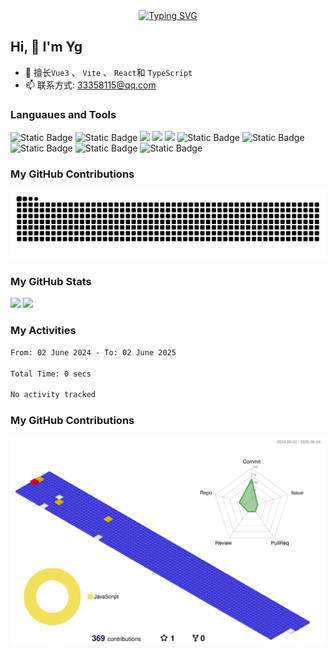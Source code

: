 <div align="center">
  <a href="https://codewan.cn">
    <img src="https://readme-typing-svg.demolab.com?font=Fira+Code&pause=1000&color=024EF7&width=435&lines=热爱可抵岁月漫长！;让正确的事情持续发生！&center=true&size=27" alt="Typing SVG" />
  </a>
</div>

## Hi, 👋 I'm Yg

- 🌱 擅长`Vue3` 、 `Vite` 、 `React`和 `TypeScript`
- 📫 联系方式: 33358115@qq.com

### Languaues and Tools

<span > 
  <img alt="Static Badge" src="https://img.shields.io/badge/Vue-%2342b883?style=flat-square&logo=Vue&logoColor=%23fff"> 
  <img alt="Static Badge" src="https://img.shields.io/badge/TypeScript-%230072b3?style=flat-square&logo=TypeScript&logoColor=%23fff"> 
  <img src="https://img.shields.io/badge/-JavaScript-F7DF1E?style=flat-square&logo=javascript&logoColor=white" /> 
  <img src="https://img.shields.io/badge/-HTML5-E34F26?style=flat-square&logo=html5&logoColor=white" /> 
  <img src="https://img.shields.io/badge/-CSS3-1572B6?style=flat-square&logo=css3" /> 
  <img alt="Static Badge" src="https://img.shields.io/badge/Webpack-%230072b3?style=flat-square&logo=webpack&logoColor=%23fff"> 
  <img alt="Static Badge" src="https://img.shields.io/badge/Vite-%239a60fe?style=flat-square&logo=vite&logoColor=%23fff"> 
  <img alt="Static Badge" src="https://img.shields.io/badge/Sass-%23c66394?style=flat-square&logo=Sass&logoColor=%23fff"> 
  <img alt="Static Badge" src="https://img.shields.io/badge/Visual_Studio_Code-007ACC?style=flat-square&logo=Visual-Studio-Code&logoColor=white"> 
  <img alt="Static Badge" src="https://img.shields.io/badge/Git-F05032?style=flat-square&logo=Git&logoColor=white">  
</span>

### My GitHub Contributions

![](https://raw.githubusercontent.com/yg-alt/yg-alt/output/github-contribution-grid-snake-dark.svg)

### My GitHub Stats

<div align="left">
  <img src="https://github-readme-stats.vercel.app/api?username=yg-alt&show_icons=true" /> 
  <img src="https://github-readme-stats.vercel.app/api/top-langs/?username=yg-alt&layout=compact&langs_count=6&text_color=000&icon_color=fff&theme=graywhite" />
</div>
<!-- <div align="left">
  <img src="https://4sdvg7tqbv.us.aircode.run/juejin?uid=2541726616266382" />
</div> -->

### My Activities

<!--START_SECTION:waka-->

```txt
From: 02 June 2024 - To: 02 June 2025

Total Time: 0 secs

No activity tracked
```

<!--END_SECTION:waka-->

### My GitHub Contributions

![](./profile-3d-contrib/profile-gitblock.svg)
